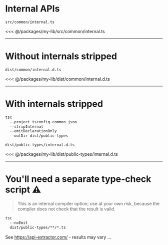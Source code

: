 # Internal APIs

`src/common/internal.ts`

<<< @/packages/my-lib/src/common/internal.ts

---

# Without internals stripped

`dist/common/internal.d.ts`

<<< @/packages/my-lib/dist/common/internal.d.ts

---

# With internals stripped

```bash {|2|3|4|5}
tsc
  --project tsconfig.common.json
  --stripInternal
  --emitDeclarationOnly
  --outDir dist/public-types
```

`dist/public-types/internal.d.ts`

<<< @/packages/my-lib/dist/public-types/internal.d.ts

---

# You'll need a separate type-check script ⚠️

> This is an internal compiler option; use at your own risk, because the compiler does not check that the result is valid.

```bash {|2|3}
tsc
  --noEmit
  dist/public-types/**/*.ts
```

See https://api-extractor.com/ - results may vary ...
